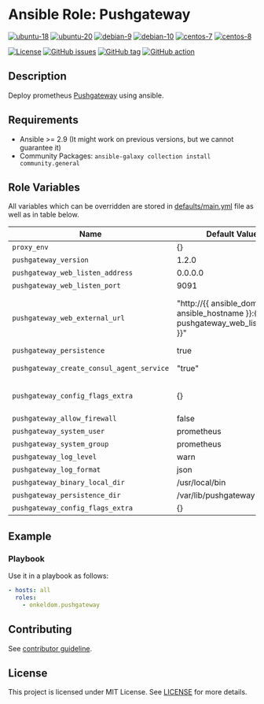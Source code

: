 # Ansible Role: Pushgateway

[![ubuntu-18](https://img.shields.io/badge/ubuntu-18.x-orange?style=flat&logo=ubuntu)](https://ubuntu.com/)
[![ubuntu-20](https://img.shields.io/badge/ubuntu-20.x-orange?style=flat&logo=ubuntu)](https://ubuntu.com/)
[![debian-9](https://img.shields.io/badge/debian-9.x-orange?style=flat&logo=debian)](https://www.debian.org/)
[![debian-10](https://img.shields.io/badge/debian-10.x-orange?style=flat&logo=debian)](https://www.debian.org/)
[![centos-7](https://img.shields.io/badge/centos-7.x-orange?style=flat&logo=centos)](https://www.centos.org/)
[![centos-8](https://img.shields.io/badge/centos-8.x-orange?style=flat&logo=centos)](https://www.centos.org/)

[![License](https://img.shields.io/badge/license-MIT%20License-brightgreen.svg?style=flat)](https://opensource.org/licenses/MIT)
[![GitHub issues](https://img.shields.io/github/issues/OnkelDom/ansible-role-pushgateway?style=flat)](https://github.com/OnkelDom/ansible-role-pushgateway/issues)
[![GitHub tag](https://img.shields.io/github/tag/OnkelDom/ansible-role-pushgateway.svg?style=flat)](https://github.com/OnkelDom/ansible-role-pushgateway/tags)
[![GitHub action](https://github.com/OnkelDom/ansible-role-pushgateway/workflows/ansible-lint/badge.svg)](https://github.com/OnkelDom/ansible-role-pushgateway)

## Description

Deploy prometheus [Pushgateway](https://github.com/prometheus/pushgateway) using ansible.

## Requirements

- Ansible >= 2.9 (It might work on previous versions, but we cannot guarantee it)
- Community Packages: `ansible-galaxy collection install community.general`

## Role Variables

All variables which can be overridden are stored in [defaults/main.yml](defaults/main.yml) file as well as in table below.

| Name           | Default Value | Description                        |
| -------------- | ------------- | -----------------------------------|
| `proxy_env` | {} | Proxy environment variables |
| `pushgateway_version` | 1.2.0 | Node exporter package version |
| `pushgateway_web_listen_address` | 0.0.0.0 | default listen address |
| `pushgateway_web_listen_port` | 9091 | default listen port |
| `pushgateway_web_external_url` | "http://{{ ansible_domain }}.{{ ansible_hostname }}:{{ pushgateway_web_listen_port }}" | External address on which pushgateway is available. Useful when behind reverse proxy. Ex. http://example.org/pushgateway |
| `pushgateway_persistence` | true | Enable persistence file |
| `pushgateway_create_consul_agent_service` | "true" | Add consul agent config snipped |
| `pushgateway_config_flags_extra` | {} | Additional configuration flags passed at startup to pushgateway binary |
| `pushgateway_allow_firewall` | false | allow on firewall |
| `pushgateway_system_user` | prometheus | default system user |
| `pushgateway_system_group` | prometheus | default system group |
| `pushgateway_log_level` | warn | default log level |
| `pushgateway_log_format` | json | default log format |
| `pushgateway_binary_local_dir` | /usr/local/bin | defaulr bin dir |
| `pushgateway_persistence_dir` | /var/lib/pushgateway | default data dir |
| `pushgateway_config_flags_extra` | {} | additional startup params |

## Example

### Playbook

Use it in a playbook as follows:
```yaml
- hosts: all
  roles:
    - onkeldom.pushgateway
```

## Contributing

See [contributor guideline](CONTRIBUTING.md).

## License

This project is licensed under MIT License. See [LICENSE](/LICENSE) for more details.
